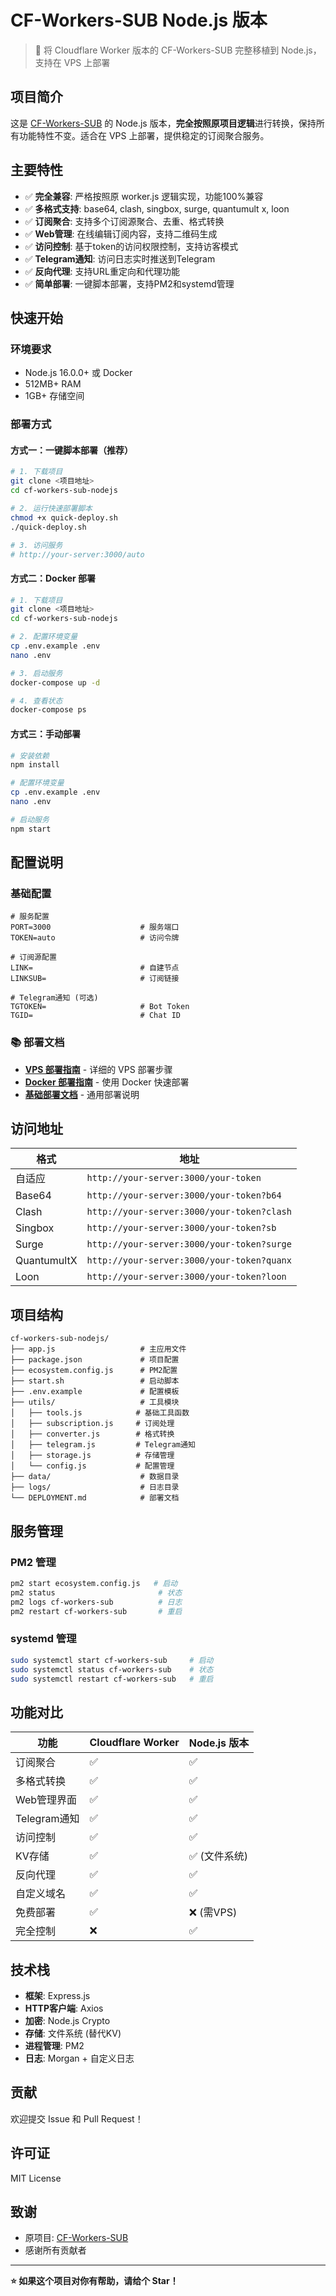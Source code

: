 # CF-Workers-SUB Node.js 版本

> 🚀 将 Cloudflare Worker 版本的 CF-Workers-SUB 完整移植到 Node.js，支持在 VPS 上部署

## 项目简介

这是 [CF-Workers-SUB](https://github.com/cmliu/CF-Workers-SUB) 的 Node.js 版本，**完全按照原项目逻辑**进行转换，保持所有功能特性不变。适合在 VPS 上部署，提供稳定的订阅聚合服务。

## 主要特性

- ✅ **完全兼容**: 严格按照原 worker.js 逻辑实现，功能100%兼容
- ✅ **多格式支持**: base64, clash, singbox, surge, quantumult x, loon
- ✅ **订阅聚合**: 支持多个订阅源聚合、去重、格式转换
- ✅ **Web管理**: 在线编辑订阅内容，支持二维码生成
- ✅ **访问控制**: 基于token的访问权限控制，支持访客模式
- ✅ **Telegram通知**: 访问日志实时推送到Telegram
- ✅ **反向代理**: 支持URL重定向和代理功能
- ✅ **简单部署**: 一键脚本部署，支持PM2和systemd管理

## 快速开始

### 环境要求

- Node.js 16.0.0+ 或 Docker
- 512MB+ RAM
- 1GB+ 存储空间

### 部署方式

#### 方式一：一键脚本部署（推荐）

```bash
# 1. 下载项目
git clone <项目地址>
cd cf-workers-sub-nodejs

# 2. 运行快速部署脚本
chmod +x quick-deploy.sh
./quick-deploy.sh

# 3. 访问服务
# http://your-server:3000/auto
```

#### 方式二：Docker 部署

```bash
# 1. 下载项目
git clone <项目地址>
cd cf-workers-sub-nodejs

# 2. 配置环境变量
cp .env.example .env
nano .env

# 3. 启动服务
docker-compose up -d

# 4. 查看状态
docker-compose ps
```

#### 方式三：手动部署

```bash
# 安装依赖
npm install

# 配置环境变量
cp .env.example .env
nano .env

# 启动服务
npm start
```

## 配置说明

### 基础配置

```env
# 服务配置
PORT=3000                    # 服务端口
TOKEN=auto                   # 访问令牌

# 订阅源配置
LINK=                        # 自建节点
LINKSUB=                     # 订阅链接

# Telegram通知 (可选)
TGTOKEN=                     # Bot Token
TGID=                        # Chat ID
```

### 📚 部署文档

- **[VPS 部署指南](VPS-DEPLOYMENT-GUIDE.md)** - 详细的 VPS 部署步骤
- **[Docker 部署指南](DOCKER-DEPLOYMENT.md)** - 使用 Docker 快速部署
- **[基础部署文档](DEPLOYMENT.md)** - 通用部署说明

## 访问地址

| 格式 | 地址 |
|------|------|
| 自适应 | `http://your-server:3000/your-token` |
| Base64 | `http://your-server:3000/your-token?b64` |
| Clash | `http://your-server:3000/your-token?clash` |
| Singbox | `http://your-server:3000/your-token?sb` |
| Surge | `http://your-server:3000/your-token?surge` |
| QuantumultX | `http://your-server:3000/your-token?quanx` |
| Loon | `http://your-server:3000/your-token?loon` |

## 项目结构

```
cf-workers-sub-nodejs/
├── app.js                   # 主应用文件
├── package.json             # 项目配置
├── ecosystem.config.js      # PM2配置
├── start.sh                 # 启动脚本
├── .env.example             # 配置模板
├── utils/                   # 工具模块
│   ├── tools.js            # 基础工具函数
│   ├── subscription.js     # 订阅处理
│   ├── converter.js        # 格式转换
│   ├── telegram.js         # Telegram通知
│   ├── storage.js          # 存储管理
│   └── config.js           # 配置管理
├── data/                    # 数据目录
├── logs/                    # 日志目录
└── DEPLOYMENT.md            # 部署文档
```

## 服务管理

### PM2 管理

```bash
pm2 start ecosystem.config.js   # 启动
pm2 status                       # 状态
pm2 logs cf-workers-sub          # 日志
pm2 restart cf-workers-sub       # 重启
```

### systemd 管理

```bash
sudo systemctl start cf-workers-sub     # 启动
sudo systemctl status cf-workers-sub    # 状态
sudo systemctl restart cf-workers-sub   # 重启
```

## 功能对比

| 功能 | Cloudflare Worker | Node.js 版本 |
|------|-------------------|--------------|
| 订阅聚合 | ✅ | ✅ |
| 多格式转换 | ✅ | ✅ |
| Web管理界面 | ✅ | ✅ |
| Telegram通知 | ✅ | ✅ |
| 访问控制 | ✅ | ✅ |
| KV存储 | ✅ | ✅ (文件系统) |
| 反向代理 | ✅ | ✅ |
| 自定义域名 | ✅ | ✅ |
| 免费部署 | ✅ | ❌ (需VPS) |
| 完全控制 | ❌ | ✅ |

## 技术栈

- **框架**: Express.js
- **HTTP客户端**: Axios
- **加密**: Node.js Crypto
- **存储**: 文件系统 (替代KV)
- **进程管理**: PM2
- **日志**: Morgan + 自定义日志

## 贡献

欢迎提交 Issue 和 Pull Request！

## 许可证

MIT License

## 致谢

- 原项目: [CF-Workers-SUB](https://github.com/cmliu/CF-Workers-SUB)
- 感谢所有贡献者

---

**⭐ 如果这个项目对你有帮助，请给个 Star！**
